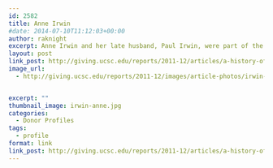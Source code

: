 ```yaml
---
id: 2582
title: Anne Irwin
#date: 2014-07-10T11:12:03+00:00
author: raknight
excerpt: Anne Irwin and her late husband, Paul Irwin, were part of the original fundraising board for the Seymour Marine Discovery Center.
layout: post
link_post: http://giving.ucsc.edu/reports/2011-12/articles/a-history-of-generosity.php
image_url:
  - http://giving.ucsc.edu/reports/2011-12/images/article-photos/irwin-anne.jpg


excerpt: ""
thumbnail_image: irwin-anne.jpg
categories:
  - Donor Profiles
tags:
  - profile
format: link
link_post: http://giving.ucsc.edu/reports/2011-12/articles/a-history-of-generosity.php
---
```


